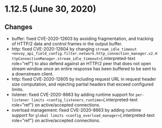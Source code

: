 1.12.5 (June 30, 2020)
======================

Changes
-------

-   buffer: fixed CVE-2020-12603 by avoiding fragmentation, and tracking
    of HTTP/2 data and control frames in the output buffer.
-   http: fixed CVE-2020-12604 by changing
    `stream_idle_timeout <envoy_api_field_config.filter.network.http_connection_manager.v2.HttpConnectionManager.stream_idle_timeout>`{.interpreted-text
    role="ref"} to also defend against an HTTP/2 peer that does not open
    stream window once an entire response has been buffered to be sent
    to a downstream client.
-   http: fixed CVE-2020-12605 by including request URL in request
    header size computation, and rejecting partial headers that exceed
    configured limits.
-   listener: fixed CVE-2020-8663 by adding runtime support for
    `per-listener limits <config_listeners_runtime>`{.interpreted-text
    role="ref"} on active/accepted connections.
-   overload management: fixed CVE-2020-8663 by adding runtime support
    for `global limits <config_overload_manager>`{.interpreted-text
    role="ref"} on active/accepted connections.
